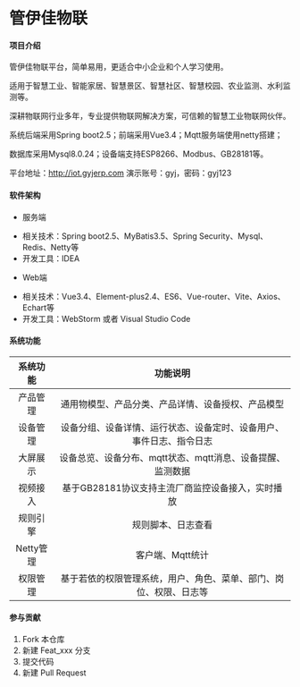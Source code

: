 # 管伊佳物联

#### 项目介绍
管伊佳物联平台，简单易用，更适合中小企业和个人学习使用。

适用于智慧工业、智能家居、智慧景区、智慧社区、智慧校园、农业监测、水利监测等。

深耕物联网行业多年，专业提供物联网解决方案，可信赖的智慧工业物联网伙伴。

系统后端采用Spring boot2.5；前端采用Vue3.4；Mqtt服务端使用netty搭建；

数据库采用Mysql8.0.24；设备端支持ESP8266、Modbus、GB28181等。

平台地址：http://iot.gyjerp.com  演示账号：gyj，密码：gyj123

#### 软件架构
* 服务端
- 相关技术：Spring boot2.5、MyBatis3.5、Spring Security、Mysql、Redis、Netty等
- 开发工具：IDEA
* Web端
- 相关技术：Vue3.4、Element-plus2.4、ES6、Vue-router、Vite、Axios、Echart等
- 开发工具：WebStorm 或者 Visual Studio Code


#### 系统功能

|           系统功能           | 功能说明                                            | 
|:------------------------:|:-----------------------------------------------:|
|           产品管理           | 通用物模型、产品分类、产品详情、设备授权、产品模型                       | 
|           设备管理           | 设备分组、设备详情、运行状态、设备定时、设备用户、事件日志、指令日志            | 
|          大屏展示           | 设备总览、设备分布、mqtt状态、mqtt消息、设备提醒、监测数据          | 
|          视频接入          | 基于GB28181协议支持主流厂商监控设备接入，实时播放| 
|          规则引擎          | 规则脚本、日志查看           | 
|          Netty管理          | 客户端、Mqtt统计 | 
|          权限管理          | 基于若依的权限管理系统，用户、角色、菜单、部门、岗位、权限、日志等  | 

#### 参与贡献

1.  Fork 本仓库
2.  新建 Feat_xxx 分支
3.  提交代码
4.  新建 Pull Request

